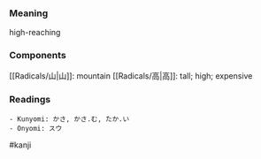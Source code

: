 ### Meaning

high-reaching

### Components

[[Radicals/山|山]]: mountain [[Radicals/高|高]]: tall; high; expensive

### Readings

```
- Kunyomi: かさ, かさ.む, たか.い
- Onyomi: スウ
```

#kanji